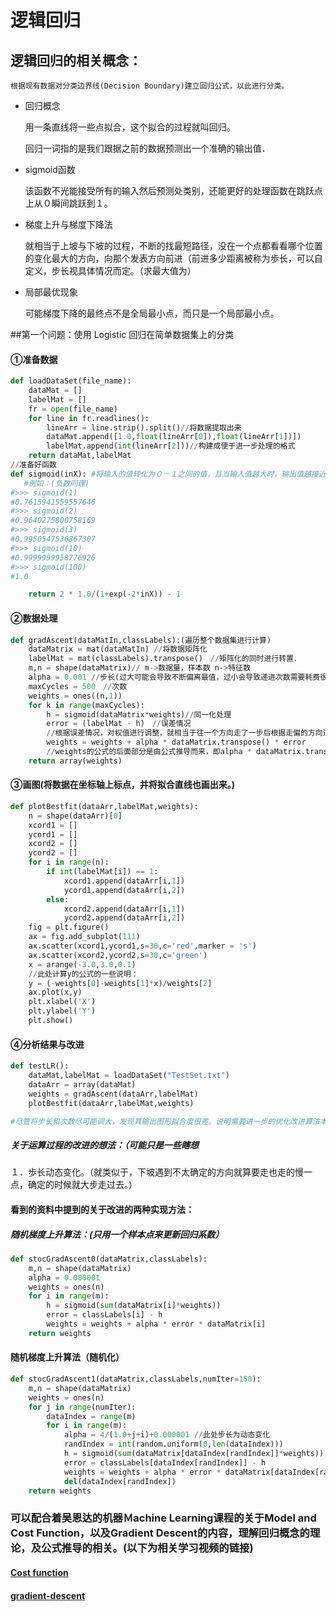 # 逻辑回归

## 逻辑回归的相关概念：

`根据现有数据对分类边界线(Decision Boundary)建立回归公式，以此进行分类。`

- 回归概念

  用一条直线将一些点拟合，这个拟合的过程就叫回归。

  回归一词指的是我们跟据之前的数据预测出一个准确的输出值．

- sigmoid函数

  该函数不光能接受所有的输入然后预测处类别，还能更好的处理函数在跳跃点上从０瞬间跳跃到１。

- 梯度上升与梯度下降法

  就相当于上坡与下坡的过程，不断的找最短路径，没在一个点都看看哪个位置的变化最大的方向，向那个发表方向前进（前进多少距离被称为歩长，可以自定义，步长视具体情况而定。（求最大值为）

- 局部最优现象

  可能梯度下降的最终点不是全局最小点，而只是一个局部最小点。

  

##第一个问题：使用 Logistic 回归在简单数据集上的分类

#### ①准备数据

```python
def loadDataSet(file_name):
    dataMat = []
    labelMat = []
    fr = open(file_name)
    for line in fr.readlines():
        lineArr = line.strip().split()//将数据提取出来
        dataMat.append([1.0,float(lineArr[0]),float(lineArr[1])])
        labelMat.append(int(lineArr[2]))//构建成便于进一步处理的格式
    return dataMat,labelMat
//准备好函数
def sigmoid(inX): #将输入的值转化为０－１之间的值，且当输入值越大时，输出值越接近１，输入值越小越接近０．使用该函数来归一化处理。
   #例如：(负数同理)
#>>> sigmoid(1)
#0.7615941559557646
#>>> sigmoid(2)
#0.9640275800758169
#>>> sigmoid(3)
#0.9950547536867307
#>>> sigmoid(10)
#0.9999999958776926
#>>> sigmoid(100)
#1.0

    return 2 * 1.0/(1+exp(-2*inX)) - 1

```

#### ②数据处理

```python
def gradAscent(dataMatIn,classLabels):(遍历整个数据集进行计算)
    dataMatrix = mat(dataMatIn) //将数据矩阵化
    labelMat = mat(classLabels).transpose()　//矩阵化的同时进行转置．
    m,n = shape(dataMatrix)// m->数据量，样本数 n->特征数
    alpha = 0.001 //步长(过大可能会导致不断偏离最值，过小会导致递进次数需要耗费很多)
    maxCycles = 500　//次数
    weights = ones((n,1))
    for k in range(maxCycles):
        h = sigmoid(dataMatrix*weights)//同一化处理
        error = (labelMat - h)　//误差情况
        //根据误差情况，对权值进行调整，就相当于往一个方向走了一步后根据走偏的方向进行一定程度的调整，调整幅度与步长关系大，调整程度与循环次数有一定关系。
        weights = weights + alpha * dataMatrix.transpose() * error
        //weights的公式的后面部分是由公式推导而来，即alpha * dataMatrix.transpose() * error为我们所求的梯度。关于这一步为梯度的理解：f(w) = w的转置　×　x　计算梯度，对f(w)关于w求导，再根据矩阵求导法则。即线性回归中的求导数。（导数决定了变化的方向是正还是负。）
    return array(weights)

```

#### ③画图(将数据在坐标轴上标点，并将拟合直线也画出来。)

```python
def plotBestfit(dataArr,labelMat,weights):
    n = shape(dataArr)[0]
    xcord1 = []
    ycord1 = []
    xcord2 = []
    ycord2 = []
    for i in range(n):
        if int(labelMat[i]) == 1:
            xcord1.append(dataArr[i,1])
            ycord1.append(dataArr[i,2])
        else:
            xcord2.append(dataArr[i,1])
            ycord2.append(dataArr[i,2])
    fig = plt.figure()
    ax = fig.add_subplot(111)
    ax.scatter(xcord1,ycord1,s=30,c='red',marker = 's')
    ax.scatter(xcord2,ycord2,s=30,c='green')
    x = arange(-3.0,3.0,0.1)
    //此处计算y的公式的一些说明：
    y = (-weights[0]-weights[1]*x)/weights[2]
    ax.plot(x,y)
    plt.xlabel('X')
    plt.ylabel('Y')
    plt.show()

```

#### ④分析结果与改进

```python
def testLR():
    dataMat,labelMat = loadDataSet("TestSet.txt")
    dataArr = array(dataMat)
    weights = gradAscent(dataArr,labelMat)
    plotBestfit(dataArr,labelMat,weights)

#尽管将步长和次数尽可能调大，发现其输出图形拟合度很差。说明需要进一步的优化改进算法本身。
```

##### 关于运算过程的改进的想法：（可能只是一些瞎想

１．歩长动态变化。（就类似于，下坡遇到不太确定的方向就算要走也走的慢一点，确定的时候就大步走过去。）

#### 看到的资料中提到的关于改进的两种实现方法：

##### 随机梯度上升算法：(只用一个样本点来更新回归系数）

```python
def stocGradAscent0(dataMatrix,classLabels):
    m,n = shape(dataMatrix)
    alpha = 0.000001
    weights = ones(n)
    for i in range(m):
        h = sigmoid(sum(dataMatrix[i]*weights))
        error = classLabels[i] - h
        weights = weights + alpha * error * dataMatrix[i]
    return weights
```

#### 随机梯度上升算法（随机化）

```python
def stocGradAscent1(dataMatrix,classLabels,numIter=150):
    m,n = shape(dataMatrix)
    weights = ones(n)
    for j in range(numIter):
        dataIndex = range(m)
        for i in range(m):
            alpha = 4/(1.0+j+i)+0.000001 //此处步长为动态变化
            randIndex = int(random.uniform(0,len(dataIndex)))
            h = sigmoid(sum(dataMatrix[dataIndex[randIndex]]*weights))
            error = classLabels[dataIndex[randIndex]] - h
            weights = weights + alpha * error * dataMatrix[dataIndex[randIndex]]
            del(dataIndex[randIndex])
    return weights


```

### 可以配合着吴恩达的机器Ｍachine Learning课程的关于Model and Cost Function，以及Gradient Descent的内容，理解回归概念的理论，及公式推导的相关。(以下为相关学习视频的链接)

#### [Cost function](https://www.coursera.org/learn/machine-learning/lecture/rkTp3/cost-function)

#### [gradient-descent](https://www.coursera.org/learn/machine-learning/lecture/8SpIM/gradient-descent)

